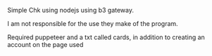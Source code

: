 Simple Chk using nodejs using b3 gateway.

I am not responsible for the use they make of the program.

Required puppeteer
and a txt called cards, in addition to creating an account on the page used
